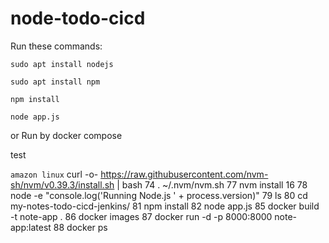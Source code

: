 # node-todo-cicd

Run these commands:


`sudo apt install nodejs`


`sudo apt install npm`


`npm install`

`node app.js`

or Run by docker compose

test

```amazon linux```
curl -o- https://raw.githubusercontent.com/nvm-sh/nvm/v0.39.3/install.sh | bash
   74  . ~/.nvm/nvm.sh
   77  nvm install 16
   78  node -e "console.log('Running Node.js ' + process.version)"
   79  ls
   80  cd my-notes-todo-cicd-jenkins/
   81  npm install
   82  node app.js
   85  docker build -t note-app .
   86  docker images
   87  docker run -d -p 8000:8000 note-app:latest
   88  docker ps

